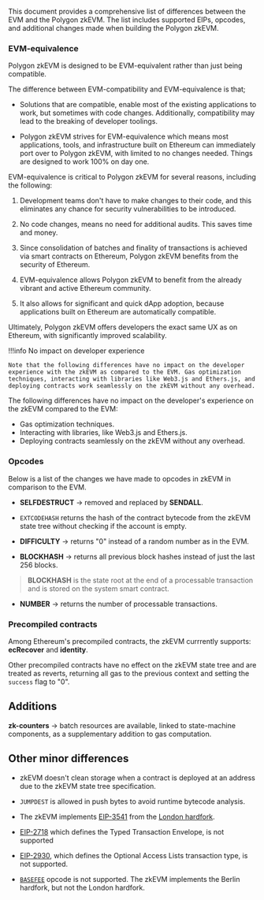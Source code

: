 This document provides a comprehensive list of differences between the EVM and the Polygon zkEVM. The list includes supported EIPs, opcodes, and additional changes made when building the Polygon zkEVM.

### EVM-equivalence

Polygon zkEVM is designed to be EVM-equivalent rather than just being compatible.

The difference between EVM-compatibility and EVM-equivalence is that;
   
   - Solutions that are compatible, enable most of the existing applications to work, but sometimes with code changes. Additionally, compatibility may lead to the breaking of developer toolings.

   - Polygon zkEVM strives for EVM-equivalence which means most applications, tools, and infrastructure built on Ethereum can immediately port over to Polygon zkEVM, with limited to no changes needed. Things are designed to work 100% on day one. 

EVM-equivalence is critical to Polygon zkEVM for several reasons, including the following:
   
   1. Development teams don't have to make changes to their code, and this eliminates any chance for security vulnerabilities to be introduced.

   2. No code changes, means no need for additional audits. This saves time and money.

   3. Since consolidation of batches and finality of transactions is achieved via smart contracts on Ethereum, Polygon zkEVM benefits from the security of Ethereum.

   4. EVM-equivalence allows Polygon zkEVM to benefit from the already vibrant and active Ethereum community.

   5. It also allows for significant and quick dApp adoption, because applications built on Ethereum are automatically compatible.

Ultimately, Polygon zkEVM offers developers the exact same UX as on Ethereum, with significantly improved scalability.


!!!info
    No impact on developer experience

    Note that the following differences have no impact on the developer experience with the zkEVM as compared to the EVM. Gas optimization techniques, interacting with libraries like Web3.js and Ethers.js, and deploying contracts work seamlessly on the zkEVM without any overhead.

The following differences have no impact on the developer's experience on the zkEVM compared to the EVM:

   - Gas optimization techniques.
   - Interacting with libraries, like Web3.js and Ethers.js.
   - Deploying contracts seamlessly on the zkEVM without any overhead.


### Opcodes

Below is a list of the changes we have made to opcodes in zkEVM in comparison to the EVM.
   
   - **SELFDESTRUCT** &rarr; removed and replaced by **SENDALL**.

   - `EXTCODEHASH` returns the hash of the contract bytecode from the zkEVM state tree without checking if the account is empty.

   - **DIFFICULTY** &rarr;  returns "0" instead of a random number as in the EVM.

   - **BLOCKHASH** &rarr; returns all previous block hashes instead of just the last 256 blocks.

   > **BLOCKHASH** is the state root at the end of a processable transaction and is stored on the system smart contract.

   - **NUMBER** &rarr; returns the number of processable transactions.


### Precompiled contracts

Among Ethereum's precompiled contracts, the zkEVM currrently supports: **ecRecover** and **identity**.

Other precompiled contracts have no effect on the zkEVM state tree and are treated as reverts, returning all gas to the previous context and setting the `success` flag to "0".


## Additions

**zk-counters** &rarr; batch resources are available, linked to state-machine components, as a supplementary addition to gas computation.


## Other minor differences
   
   - zkEVM doesn't clean storage when a contract is deployed at an address due to the zkEVM state tree specification.

   - `JUMPDEST` is allowed in push bytes to avoid runtime bytecode analysis.

   - The zkEVM implements [EIP-3541](https://eips.ethereum.org/EIPS/eip-3541) from the [London hardfork](https://ethereum.org/en/history/#london).

   - [EIP-2718](https://eips.ethereum.org/EIPS/eip-2718) which defines the Typed Transaction Envelope, is not supported

   - [EIP-2930](https://eips.ethereum.org/EIPS/eip-2930), which defines the Optional Access Lists transaction type, is not supported.

   - [`BASEFEE`](https://ethereum-org-fork.netlify.app/en/developers/docs/gas#base-fee) opcode is not supported. The zkEVM implements the Berlin hardfork, but not the London hardfork.
